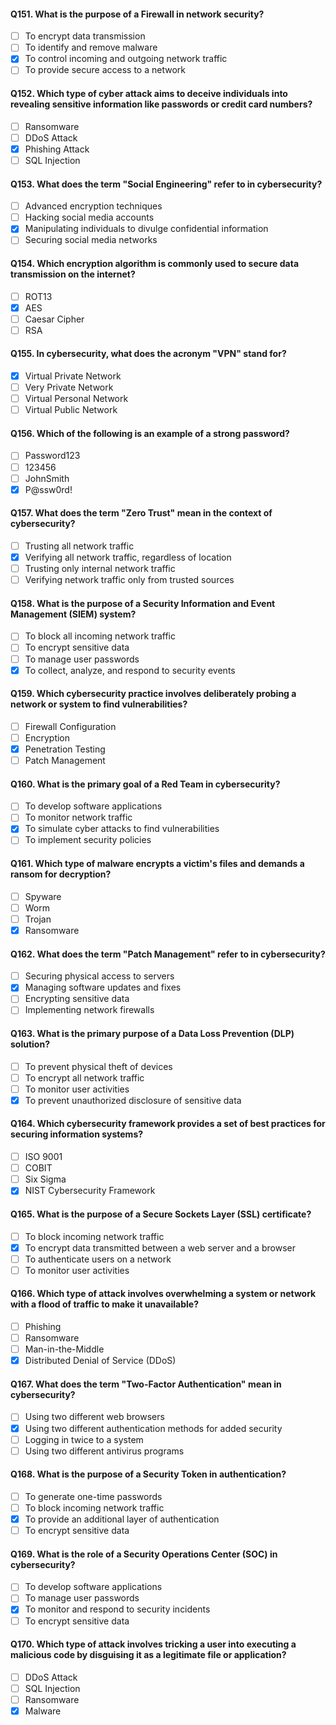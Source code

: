 #### Q151. What is the purpose of a Firewall in network security?

- [ ] To encrypt data transmission
- [ ] To identify and remove malware
- [x] To control incoming and outgoing network traffic
- [ ] To provide secure access to a network

#### Q152. Which type of cyber attack aims to deceive individuals into revealing sensitive information like passwords or credit card numbers?

- [ ] Ransomware
- [ ] DDoS Attack
- [x] Phishing Attack
- [ ] SQL Injection

#### Q153. What does the term "Social Engineering" refer to in cybersecurity?

- [ ] Advanced encryption techniques
- [ ] Hacking social media accounts
- [x] Manipulating individuals to divulge confidential information
- [ ] Securing social media networks

#### Q154. Which encryption algorithm is commonly used to secure data transmission on the internet?

- [ ] ROT13
- [x] AES
- [ ] Caesar Cipher
- [ ] RSA

#### Q155. In cybersecurity, what does the acronym "VPN" stand for?

- [x] Virtual Private Network
- [ ] Very Private Network
- [ ] Virtual Personal Network
- [ ] Virtual Public Network

#### Q156. Which of the following is an example of a strong password?

- [ ] Password123
- [ ] 123456
- [ ] JohnSmith
- [x] P@ssw0rd!

#### Q157. What does the term "Zero Trust" mean in the context of cybersecurity?

- [ ] Trusting all network traffic
- [x] Verifying all network traffic, regardless of location
- [ ] Trusting only internal network traffic
- [ ] Verifying network traffic only from trusted sources

#### Q158. What is the purpose of a Security Information and Event Management (SIEM) system?

- [ ] To block all incoming network traffic
- [ ] To encrypt sensitive data
- [ ] To manage user passwords
- [x] To collect, analyze, and respond to security events

#### Q159. Which cybersecurity practice involves deliberately probing a network or system to find vulnerabilities?

- [ ] Firewall Configuration
- [ ] Encryption
- [x] Penetration Testing
- [ ] Patch Management

#### Q160. What is the primary goal of a Red Team in cybersecurity?

- [ ] To develop software applications
- [ ] To monitor network traffic
- [x] To simulate cyber attacks to find vulnerabilities
- [ ] To implement security policies

#### Q161. Which type of malware encrypts a victim's files and demands a ransom for decryption?

- [ ] Spyware
- [ ] Worm
- [ ] Trojan
- [x] Ransomware

#### Q162. What does the term "Patch Management" refer to in cybersecurity?

- [ ] Securing physical access to servers
- [x] Managing software updates and fixes
- [ ] Encrypting sensitive data
- [ ] Implementing network firewalls

#### Q163. What is the primary purpose of a Data Loss Prevention (DLP) solution?

- [ ] To prevent physical theft of devices
- [ ] To encrypt all network traffic
- [ ] To monitor user activities
- [x] To prevent unauthorized disclosure of sensitive data

#### Q164. Which cybersecurity framework provides a set of best practices for securing information systems?

- [ ] ISO 9001
- [ ] COBIT
- [ ] Six Sigma
- [x] NIST Cybersecurity Framework

#### Q165. What is the purpose of a Secure Sockets Layer (SSL) certificate?

- [ ] To block incoming network traffic
- [x] To encrypt data transmitted between a web server and a browser
- [ ] To authenticate users on a network
- [ ] To monitor user activities

#### Q166. Which type of attack involves overwhelming a system or network with a flood of traffic to make it unavailable?

- [ ] Phishing
- [ ] Ransomware
- [ ] Man-in-the-Middle
- [x] Distributed Denial of Service (DDoS)

#### Q167. What does the term "Two-Factor Authentication" mean in cybersecurity?

- [ ] Using two different web browsers
- [x] Using two different authentication methods for added security
- [ ] Logging in twice to a system
- [ ] Using two different antivirus programs

#### Q168. What is the purpose of a Security Token in authentication?

- [ ] To generate one-time passwords
- [ ] To block incoming network traffic
- [x] To provide an additional layer of authentication
- [ ] To encrypt sensitive data

#### Q169. What is the role of a Security Operations Center (SOC) in cybersecurity?

- [ ] To develop software applications
- [ ] To manage user passwords
- [x] To monitor and respond to security incidents
- [ ] To encrypt sensitive data

#### Q170. Which type of attack involves tricking a user into executing a malicious code by disguising it as a legitimate file or application?

- [ ] DDoS Attack
- [ ] SQL Injection
- [ ] Ransomware
- [x] Malware
